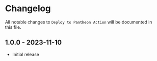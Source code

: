 # Changelog

All notable changes to `Deploy to Pantheon Action` will be documented in this file.

## 1.0.0 - 2023-11-10

- Initial release
